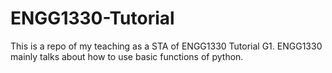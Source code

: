 # ENGG1330-Tutorial
This is a repo of my teaching as a STA of ENGG1330 Tutorial G1.
ENGG1330 mainly talks about how to use basic functions of python.
